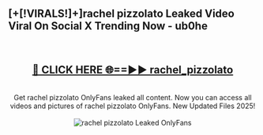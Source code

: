 <h2>[+[!VIRALS!]+]rachel pizzolato Leaked Video Viral On Social X Trending Now - ub0he</h2>
<br>
<div align="center">
<h2><a href="https://libra.edu.pl?rachel_pizzolato" rel="nofollow">🔴 CLICK HERE 🌐==►► rachel_pizzolato</a></h2>
<br>
Get rachel pizzolato OnlyFans leaked all content. Now you can access all videos and pictures of rachel pizzolato OnlyFans. New Updated Files 2025!
<br>
<br>
<a href="https://libra.edu.pl?rachel_pizzolato" rel="nofollow" data-target="animated-image.originalLink"><img src="https://i.ibb.co.com/WyWwxjT/player-gif2.gif" alt="rachel pizzolato Leaked OnlyFans" style="max-width: 100%; display: inline-block;" data-target="animated-image.originalImage"></a>
</div>
<br>